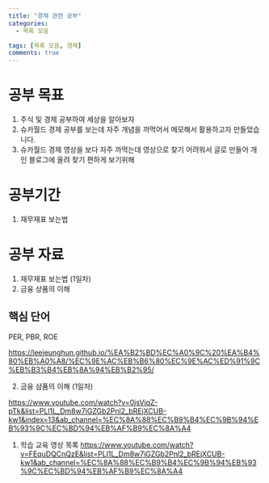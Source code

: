 ```yaml
---
title: "경제 관련 공부"
categories:
  - 목록 모음

tags: [목록 모음, 경제]
comments: true
---
```



# 공부 목표
 1. 주식 및 경제 공부하여 세상을 알아보자 
 2. 슈카월드 경제 공부를 보는데 자주 개념을 까먹어서 메모해서 활용하고자 만들었습니다.
 3. 슈카월드 경제 영상을 보다 자주 까먹는데 영상으로 찾기 어려워서 글로 만들어 개인 블로그에 올려 찾기 편하게 보기위해 


# 공부기간
1. 재무재표 보는법


# 공부 자료
1. 재무재표 보는법 (1일차)
2. 금융 상품의 이해
## 핵심 단어
PER, PBR, ROE

https://leejeunghun.github.io/%EA%B2%BD%EC%A0%9C%20%EA%B4%80%EB%A0%A8/%EC%9E%AC%EB%B6%80%EC%9E%AC%ED%91%9C%EB%B3%B4%EB%8A%94%EB%B2%95/

2. 금융 삼품의 이해 (1일차)

https://www.youtube.com/watch?v=0jsViqZ-pTk&list=PLl1L_Dm8w7iGZGb2Pnl2_bREjXCUB-kw1&index=13&ab_channel=%EC%8A%88%EC%B9%B4%EC%9B%94%EB%93%9C%EC%BD%94%EB%AF%B9%EC%8A%A4

1. 학습 교육 영상 목록
https://www.youtube.com/watch?v=FEquDQCnQzE&list=PLl1L_Dm8w7iGZGb2Pnl2_bREjXCUB-kw1&ab_channel=%EC%8A%88%EC%B9%B4%EC%9B%94%EB%93%9C%EC%BD%94%EB%AF%B9%EC%8A%A4